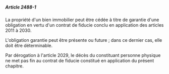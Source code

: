##### Article 2488-1

La propriété d'un bien immobilier peut être cédée à titre de garantie d'une obligation en vertu d'un contrat de fiducie conclu en application des articles 2011 à 2030.

L'obligation garantie peut être présente ou future ; dans ce dernier cas, elle doit être déterminable.

Par dérogation à l'article 2029, le décès du constituant personne physique ne met pas fin au contrat de fiducie constitué en application du présent chapitre.

